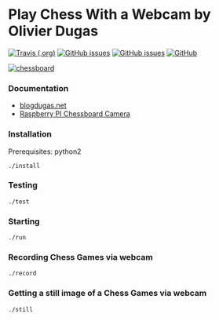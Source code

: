 # Play Chess With a Webcam by Olivier Dugas
[![Travis (.org)](https://img.shields.io/travis/WolfgangFahl/play-chess-with-a-webcam.svg)](https://travis-ci.org/WolfgangFahl/play-chess-with-a-webcam)
[![GitHub issues](https://img.shields.io/github/issues/WolfgangFahl/play-chess-with-a-webcam.svg)](https://github.com/WolfgangFahl/play-chess-with-a-webcam/issues)
[![GitHub issues](https://img.shields.io/github/issues-closed/WolfgangFahl/play-chess-with-a-webcam.svg)](https://github.com/WolfgangFahl/play-chess-with-a-webcam/issues/?q=is%3Aissue+is%3Aclosed)
[![GitHub](https://img.shields.io/github/license/WolfgangFahl/play-chess-with-a-webcam.svg)](https://www.apache.org/licenses/LICENSE-2.0)

[![chessboard](http://blogdugas.net/images/posts/chessboard.png)](http://blogdugas.net/blog/2015/05/18/play-chess-with-a-webcam/)

### Documentation
* [blogdugas.net](http://blogdugas.net/blog/2015/05/18/play-chess-with-a-webcam/)
* [Raspberry PI Chessboard Camera](http://wiki.bitplan.com/index.php/Raspberry_PI_Chessboard_Camera)


### Installation
Prerequisites: python2

```
./install
```

### Testing
```
./test
```


### Starting
```
./run
```

### Recording Chess Games via webcam
```
./record
```

### Getting a still image of a Chess Games via webcam
```
./still
```

